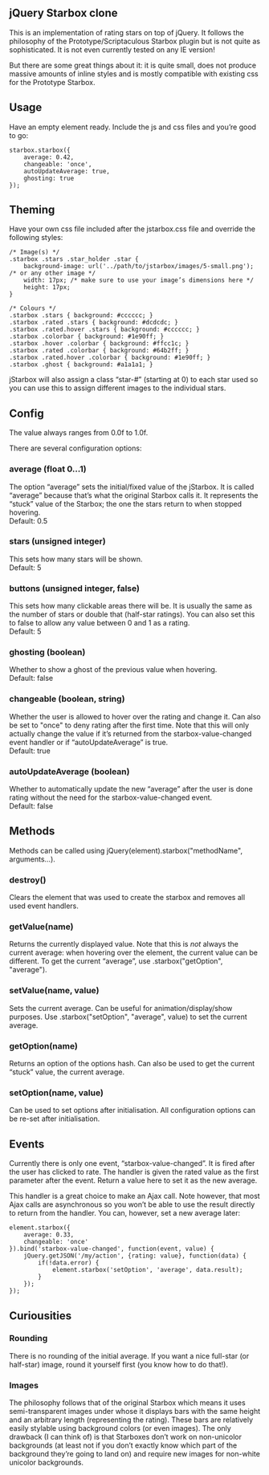 jQuery Starbox clone
--------------
This is an implementation of rating stars on top of jQuery. It follows the philosophy of the Prototype/Scriptaculous Starbox plugin but is not quite as sophisticated. It is not even currently tested on any IE version!

But there are some great things about it: it is quite small, does not produce massive amounts of inline styles and is mostly compatible with existing css for the Prototype Starbox.

## Usage
Have an empty element ready. Include the js and css files and you’re good to go:

	starbox.starbox({
		average: 0.42,
		changeable: 'once',
		autoUpdateAverage: true,
		ghosting: true
	});


## Theming

Have your own css file included after the jstarbox.css file and override the following styles:

	/* Image(s) */
	.starbox .stars .star_holder .star {
		background-image: url('../path/to/jstarbox/images/5-small.png'); /* or any other image */
		width: 17px; /* make sure to use your image’s dimensions here */
		height: 17px;
	}
	
	/* Colours */
	.starbox .stars { background: #cccccc; }
	.starbox .rated .stars { background: #dcdcdc; }
	.starbox .rated.hover .stars { background: #cccccc; }
	.starbox .colorbar { background: #1e90ff; }
	.starbox .hover .colorbar { background: #ffcc1c; }
	.starbox .rated .colorbar { background: #64b2ff; }
	.starbox .rated.hover .colorbar { background: #1e90ff; }
	.starbox .ghost { background: #a1a1a1; }

jStarbox will also assign a class “star-#” (starting at 0) to each star used so you can use this to assign different images to the individual stars.

## Config

The value always ranges from 0.0f to 1.0f.

There are several configuration options:

### average (float 0…1)
The option “average” sets the initial/fixed value of the jStarbox. It is called “average” because that’s what the original Starbox calls it. It represents the “stuck” value of the Starbox; the one the stars return to when stopped hovering.  
Default: 0.5

### stars (unsigned integer)
This sets how many stars will be shown.  
Default: 5

### buttons (unsigned integer, false)
This sets how many clickable areas there will be. It is usually the same as the number of stars or double that (half-star ratings). You can also set this to false to allow any value between 0 and 1 as a rating.  
Default: 5

### ghosting (boolean)
Whether to show a ghost of the previous value when hovering.  
Default: false

### changeable (boolean, string)
Whether the user is allowed to hover over the rating and change it. Can also be set to "once" to deny rating after the first time. Note that this will only actually change the value if it’s returned from the starbox-value-changed event handler or if “autoUpdateAverage” is true.  
Default: true

### autoUpdateAverage (boolean)
Whether to automatically update the new “average” after the user is done rating without the need for the starbox-value-changed event.  
Default: false

## Methods
Methods can be called using jQuery(element).starbox("methodName", arguments…).

### destroy()
Clears the element that was used to create the starbox and removes all used event handlers.

### getValue(name)
Returns the currently displayed value. Note that this is *not* always the current average: when hovering over the element, the current value can be different. To get the current “average”, use .starbox("getOption", "average").

### setValue(name, value)
Sets the current average. Can be useful for animation/display/show purposes. Use .starbox("setOption", "average", value) to set the current average.

### getOption(name)
Returns an option of the options hash. Can also be used to get the current “stuck” value, the current average.

### setOption(name, value)
Can be used to set options after initialisation. All configuration options can be re-set after initialisation.

## Events
Currently there is only one event, “starbox-value-changed”. It is fired after the user has clicked to rate. The handler is given the rated value as the first parameter after the event. Return a value here to set it as the new average.

This handler is a great choice to make an Ajax call. Note however, that most Ajax calls are asynchronous so you won’t be able to use the result directly to return from the handler. You can, however, set a new average later:

	element.starbox({
		average: 0.33,
		changeable: 'once'
	}).bind('starbox-value-changed', function(event, value) {
		jQuery.getJSON('/my/action', {rating: value}, function(data) {
			if(!data.error) {
				element.starbox('setOption', 'average', data.result);
			}
		});
	});

## Curiousities

### Rounding
There is no rounding of the initial average. If you want a nice full-star (or half-star) image, round it yourself first (you know how to do that!).

### Images
The philosophy follows that of the original Starbox which means it uses semi-transparent images under whose it displays bars with the same height and an arbitrary length (representing the rating). These bars are relatively easily stylable using background colors (or even images). The only drawback (I can think of) is that Starboxes don’t work on non-unicolor backgrounds (at least not if you don’t exactly know which part of the background they’re going to land on) and require new images for non-white unicolor backgrounds.
